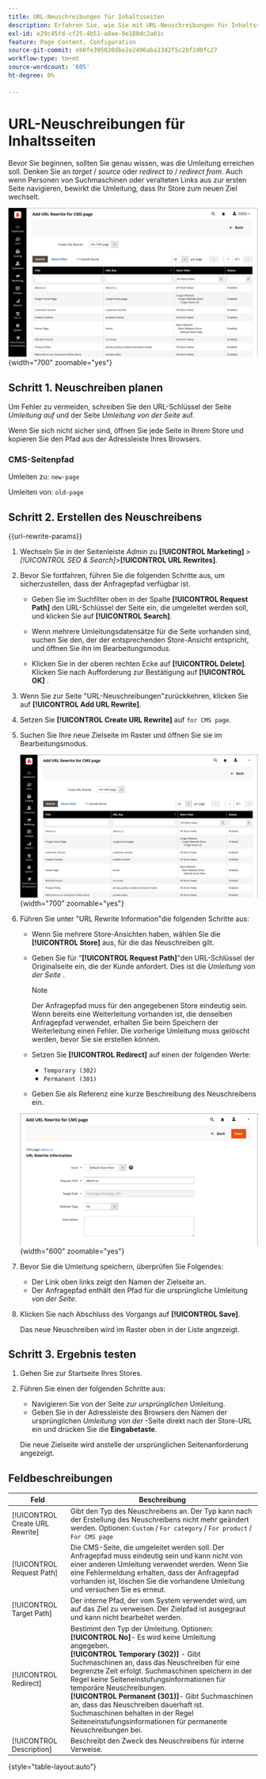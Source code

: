 ```yaml
---
title: URL-Neuschreibungen für Inhaltsseiten
description: Erfahren Sie, wie Sie mit URL-Neuschreibungen für Inhaltsseiten Links zur URL einer anderen Inhaltsseite in Ihrem Commerce Store umleiten können.
exl-id: e29c45fd-cf25-4b51-a8ae-9e188dc2a61c
feature: Page Content, Configuration
source-git-commit: eb0fe395020dbe2e2496aba13d2f5c2bf2d0fc27
workflow-type: tm+mt
source-wordcount: '605'
ht-degree: 0%

---
```


# URL-Neuschreibungen für Inhaltsseiten

Bevor Sie beginnen, sollten Sie genau wissen, was die Umleitung erreichen soll. Denken Sie an _target_ / _source_ oder _redirect to_ / _redirect from_. Auch wenn Personen von Suchmaschinen oder veralteten Links aus zur ersten Seite navigieren, bewirkt die Umleitung, dass Ihr Store zum neuen Ziel wechselt.

![URL-Neuschreibungen - CMS-Seite](./assets/url-rewrite-cms-page.png){width="700" zoomable="yes"}

## Schritt 1. Neuschreiben planen

Um Fehler zu vermeiden, schreiben Sie den URL-Schlüssel der Seite _Umleitung auf_ und der Seite _Umleitung von der Seite_ auf.

Wenn Sie sich nicht sicher sind, öffnen Sie jede Seite in Ihrem Store und kopieren Sie den Pfad aus der Adressleiste Ihres Browsers.

### CMS-Seitenpfad

Umleiten zu: `new-page`

Umleiten von: `old-page`

## Schritt 2. Erstellen des Neuschreibens

{{url-rewrite-params}}

1. Wechseln Sie in der Seitenleiste _Admin_ zu **[!UICONTROL Marketing]** > _[!UICONTROL SEO & Search]_>**[!UICONTROL URL Rewrites]**.

1. Bevor Sie fortfahren, führen Sie die folgenden Schritte aus, um sicherzustellen, dass der Anfragepfad verfügbar ist.

   - Geben Sie im Suchfilter oben in der Spalte **[!UICONTROL Request Path]** den URL-Schlüssel der Seite ein, die umgeleitet werden soll, und klicken Sie auf **[!UICONTROL Search]**.

   - Wenn mehrere Umleitungsdatensätze für die Seite vorhanden sind, suchen Sie den, der der entsprechenden Store-Ansicht entspricht, und öffnen Sie ihn im Bearbeitungsmodus.

   - Klicken Sie in der oberen rechten Ecke auf **[!UICONTROL Delete]**. Klicken Sie nach Aufforderung zur Bestätigung auf **[!UICONTROL OK]** .

1. Wenn Sie zur Seite &quot;URL-Neuschreibungen&quot;zurückkehren, klicken Sie auf **[!UICONTROL Add URL Rewrite]**.

1. Setzen Sie **[!UICONTROL Create URL Rewrite]** auf `for CMS page`.

1. Suchen Sie Ihre neue Zielseite im Raster und öffnen Sie sie im Bearbeitungsmodus.

   ![URL-Neuschreibungen hinzufügen - für CMS-Seite](./assets/url-rewrite-cms-page-add.png){width="700" zoomable="yes"}

1. Führen Sie unter &quot;URL Rewrite Information&quot;die folgenden Schritte aus:

   - Wenn Sie mehrere Store-Ansichten haben, wählen Sie die **[!UICONTROL Store]** aus, für die das Neuschreiben gilt.

   - Geben Sie für &quot;**[!UICONTROL Request Path]**&quot;den URL-Schlüssel der Originalseite ein, die der Kunde anfordert. Dies ist die _Umleitung von der Seite_ .

     >[!NOTE]
     >
     >Der Anfragepfad muss für den angegebenen Store eindeutig sein. Wenn bereits eine Weiterleitung vorhanden ist, die denselben Anfragepfad verwendet, erhalten Sie beim Speichern der Weiterleitung einen Fehler. Die vorherige Umleitung muss gelöscht werden, bevor Sie sie erstellen können.

   - Setzen Sie **[!UICONTROL Redirect]** auf einen der folgenden Werte:

      - `Temporary (302)`
      - `Permanent (301)`

   - Geben Sie als Referenz eine kurze Beschreibung des Neuschreibens ein.

   ![Informationen zum Umschreiben der URL](./assets/url-rewrite-cms-page-information.png){width="600" zoomable="yes"}

1. Bevor Sie die Umleitung speichern, überprüfen Sie Folgendes:

   - Der Link oben links zeigt den Namen der Zielseite an.
   - Der Anfragepfad enthält den Pfad für die ursprüngliche Umleitung _von der Seite_.

1. Klicken Sie nach Abschluss des Vorgangs auf **[!UICONTROL Save]**.

   Das neue Neuschreiben wird im Raster oben in der Liste angezeigt.

## Schritt 3. Ergebnis testen

1. Gehen Sie zur Startseite Ihres Stores.

1. Führen Sie einen der folgenden Schritte aus:

   - Navigieren Sie von der Seite _zur ursprünglichen_ Umleitung.
   - Geben Sie in der Adressleiste des Browsers den Namen der ursprünglichen _Umleitung von der_ -Seite direkt nach der Store-URL ein und drücken Sie die **Eingabetaste**.

   Die neue Zielseite wird anstelle der ursprünglichen Seitenanforderung angezeigt.

## Feldbeschreibungen

| Feld | Beschreibung |
|--- |--- |
| [!UICONTROL Create URL Rewrite] | Gibt den Typ des Neuschreibens an. Der Typ kann nach der Erstellung des Neuschreibens nicht mehr geändert werden. Optionen: `Custom` / `For category` / `For product` / `For CMS page` |
| [!UICONTROL Request Path] | Die CMS-Seite, die umgeleitet werden soll. Der Anfragepfad muss eindeutig sein und kann nicht von einer anderen Umleitung verwendet werden. Wenn Sie eine Fehlermeldung erhalten, dass der Anfragepfad vorhanden ist, löschen Sie die vorhandene Umleitung und versuchen Sie es erneut. |
| [!UICONTROL Target Path] | Der interne Pfad, der vom System verwendet wird, um auf das Ziel zu verweisen. Der Zielpfad ist ausgegraut und kann nicht bearbeitet werden. |
| [!UICONTROL Redirect] | Bestimmt den Typ der Umleitung. Optionen: <br/>**[!UICONTROL No]**- Es wird keine Umleitung angegeben.<br/>**[!UICONTROL Temporary (302)]** - Gibt Suchmaschinen an, dass das Neuschreiben für eine begrenzte Zeit erfolgt. Suchmaschinen speichern in der Regel keine Seiteneinstufungsinformationen für temporäre Neuschreibungen. <br/>**[!UICONTROL Permanent (301)]**- Gibt Suchmaschinen an, dass das Neuschreiben dauerhaft ist. Suchmaschinen behalten in der Regel Seiteneinstufungsinformationen für permanente Neuschreibungen bei. |
| [!UICONTROL Description] | Beschreibt den Zweck des Neuschreibens für interne Verweise. |

{style="table-layout:auto"}
